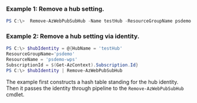 ### Example 1: Remove a hub setting.
```powershell
PS C:\>  Remove-AzWebPubSubHub -Name testHub -ResourceGroupName psdemo -ResourceName psdemo-wps
```


### Example 2: Remove a hub setting via identity.
```powershell
PS C:\> $hubIdentity = @{HubName = 'testHub'
ResourceGroupName='psdemo'
ResourceName = 'psdemo-wps'
SubscriptionId = $(Get-AzContext).Subscription.Id}
PS C:\> $hubIdentity | Remove-AzWebPubSubHub
```

The example first constructs a hash table standing for the hub identity. Then it passes the identity through pipeline to the `Remove-AzWebPubSubHub` cmdlet.
